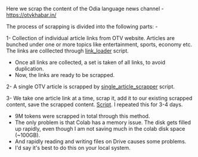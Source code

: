 Here we scrap the content of the Odia language news channel - https://otvkhabar.in/

The process of scrapping is divided into the following parts: - 

1- Collection of individual article links from OTV website. Articles are bunched under one or more topics like entertainment, sports, economy etc. The links are colllected through
[link_loader](https://github.com/DebasishDhal/Web-Scrapping/blob/main/otv/link_loader.py) script. 

- Once all links are collected, a set is taken of all links, to avoid duplication.
- Now, the links are ready to be scrapped.

2- A single OTV article is scrapped by [single_article_scrapper](https://github.com/DebasishDhal/Web-Scrapping/blob/main/otv/otv_single_article_scrapper.py) script.

3- We take one article link at a time, scrap it, add it to our existing scrapped content, save the scrapped content. [Script](https://github.com/DebasishDhal/Web-Scrapping/blob/main/otv/continious_otv_news_scrapping.py). I repeated this for 3-4 days. 

- 9M tokens were scrapped in total through this method.
- The only problem is that Colab has a memory issue. The disk gets filled up rapidly, even though I am not saving much in the colab disk space (~100GB).
- And rapidly reading and writing files on Drive causes some problems.
- I'd say it's best to do this on your local system.
